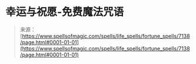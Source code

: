 <!--yml

category: 未分类

date: 2024-06-12 18:42:03

-->

# 幸运与祝愿-免费魔法咒语

> 来源：[https://www.spellsofmagic.com/spells/life_spells/fortune_spells/7138/page.html#0001-01-01](https://www.spellsofmagic.com/spells/life_spells/fortune_spells/7138/page.html#0001-01-01)
